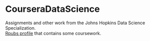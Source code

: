 # CourseraDataScience
Assignments and other work from the Johns Hopkins Data Science Specialization.  
[Rpubs profile](http://www.rpubs.com/fentontaylor) that contains some coursework.

